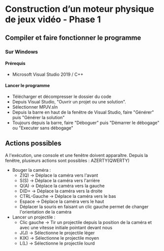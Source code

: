 # Construction d’un moteur physique de jeux vidéo - Phase 1

## Compiler et faire fonctionner le programme
### Sur Windows
#### Prérequis 
  - Microsoft Visual Studio 2019 / C++
#### Lancer le programme
  - Télécharger et décompresser le dossier du code
  - Depuis Visual Studio, "Ouvrir un projet ou une solution".
  - Sélectionner MPJV.sln
  - Depuis la barre en haut de la fenêtre de Visual Studio, faire "Générer" puis "Générer la solution"
  - Toujours depuis la barre, faire "Déboguer" puis "Démarrer le débogage" ou "Executer sans débogage"

## Actions possibles
A l'exécution, une console et une fenêtre doivent apparaître.
Depuis la fenêtre, plusieurs actions sont possibles : AZERTY(QWERTY)
  - Bouger la caméra :
    - Z(Q) -> Déplace la caméra vers l'avant
    - S(S) -> Déplace la caméra vers l'arrière
    - Q(A) -> Déplace la caméra vers la gauche
    - D(D= -> Déplace la caméra vers la droite
    - CTRL-Gauche -> Déplace la caméra vers le bas
    - Espace -> Déplace la caméra vers le haut
    - Déplacer la souris en faisant un clic gauche permet de changer l'orientation de la caméra
  - Lancer un projectile :
    - Clic gauche -> Tir un projectile depuis la position de la caméra et avec une vitesse initiale pointant devant nous
    - J(J) -> Sélectionne le projectile léger
    - K(K) -> Sélectionne le projectile moyen 
    - L(L) -> Sélectionne le projectile lourd
